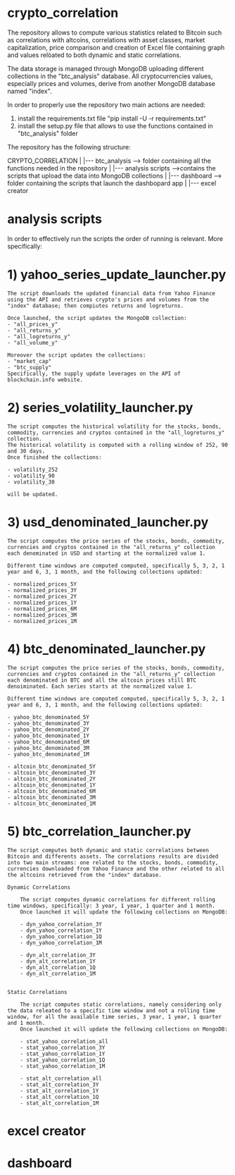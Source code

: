# crypto_correlation

The repository allows to compute various statistics related to Bitcoin such as correlations with altcoins, correlations with asset classes, market capitalization, price comparison and creation of Excel file containing graph and values relòated to both dynamic and static correlations.

The data storage is managed through MongoDB uploading different collections in the "btc_analysis" database. All cryptocurrencies values, especially prices and volumes, derive from another MongoDB database named "index".

In order to properly use the repository two main actions are needed:
1) install the requirements.txt file "pip install -U -r requirements.txt"
2) install the setup.py file that allows to use the functions contained in "btc_analysis" folder 

The repository has the following structure:

CRYPTO_CORRELATION
|
|--- btc_analysis --> folder containing all the functions needed in the repository
|
|--- analysis scripts -->contains the scripts that upload the data into MongoDB collections
|
|--- dashboard --> folder containing the scripts that launch the dashbopard app
|
|--- excel creator

# analysis scripts

In order to effectively run the scripts the order of running is relevant. More specifically:

# 1) yahoo_series_update_launcher.py

    The script downloads the updated financial data from Yahoo Finance using the API and retrieves crypto's prices and volumes from the "index" database; then compiutes returns and logreturns.

    Once launched, the script updates the MongoDB collection:
    - "all_prices_y"
    - "all_returns_y"
    - "all_logreturns_y"
    - "all_volume_y"

    Moreover the script updates the collections:
    - "market_cap" 
    - "btc_supply"
    Specifically, the supply update leverages on the API of blockchain.info website.


# 2) series_volatility_launcher.py

    The script computes the historical volatility for the stocks, bonds, commodity, currencies and cryptos contained in the "all_logreturns_y" collection.
    The historical volatility is computed with a rolling window of 252, 90 and 30 days.
    Once finished the collections:

    - volatility_252
    - volatility_90
    - volatility_30

    will be updated.

# 3) usd_denominated_launcher.py

    The script computes the price series of the stocks, bonds, commodity, currencies and cryptos contained in the "all_returns_y" collection each denominated in USD and starting at the normalized value 1.

    Different time windows are computed computed, specifically 5, 3, 2, 1 year and 6, 3, 1 month, and the following collections updated:

    - normalized_prices_5Y
    - normalized_prices_3Y
    - normalized_prices_2Y
    - normalized_prices_1Y
    - normalized_prices_6M
    - normalized_prices_3M
    - normalized_prices_1M


# 4) btc_denominated_launcher.py

    The script computes the price series of the stocks, bonds, commodity, currencies and cryptos contained in the "all_returns_y" collection each denominated in BTC and all the altcoin prices still BTC denoiminated. Each series starts at the normalized value 1.

    Different time windows are computed computed, specifically 5, 3, 2, 1 year and 6, 3, 1 month, and the following collections updated:

    - yahoo_btc_denominated_5Y
    - yahoo_btc_denominated_3Y
    - yahoo_btc_denominated_2Y
    - yahoo_btc_denominated_1Y
    - yahoo_btc_denominated_6M
    - yahoo_btc_denominated_3M
    - yahoo_btc_denominated_1M

    - altcoin_btc_denominated_5Y
    - altcoin_btc_denominated_3Y
    - altcoin_btc_denominated_2Y
    - altcoin_btc_denominated_1Y
    - altcoin_btc_denominated_6M
    - altcoin_btc_denominated_3M
    - altcoin_btc_denominated_1M


# 5) btc_correlation_launcher.py

    The script computes both dynamic and static correlations between Bitcoin and differents assets. The correlations results are divided into two main streams: one related to the stocks, bonds, commodity, currencies downloaded from Yahoo Finance and the other related to all the altcoins retrieved from the "index" database.

    Dynamic Correlations

        The script computes dynamic correlations for different rolling time windows, specifically: 3 year, 1 year, 1 quarter and 1 month.
        Once launched it will update the following collections on MongoDB:

        - dyn_yahoo_correlation_3Y
        - dyn_yahoo_correlation_1Y
        - dyn_yahoo_correlation_1Q
        - dyn_yahoo_correlation_1M

        - dyn_alt_correlation_3Y
        - dyn_alt_correlation_1Y
        - dyn_alt_correlation_1Q
        - dyn_alt_correlation_1M
    

    Static Correlations

        The script computes static correlations, namely considering only the data releated to a specific time window and not a rolling time window, for all the available time series, 3 year, 1 year, 1 quarter and 1 month.
        Once launched it will update the following collections on MongoDB:

        - stat_yahoo_correlation_all
        - stat_yahoo_correlation_3Y
        - stat_yahoo_correlation_1Y
        - stat_yahoo_correlation_1Q
        - stat_yahoo_correlation_1M

        - stat_alt_correlation_all
        - stat_alt_correlation_3Y
        - stat_alt_correlation_1Y
        - stat_alt_correlation_1Q
        - stat_alt_correlation_1M


# excel creator




# dashboard